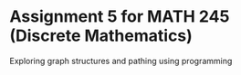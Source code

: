 # Assignment 5 for MATH 245 (Discrete Mathematics)
Exploring graph structures and pathing using programming
